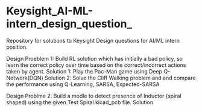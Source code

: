 # Keysight_AI-ML-intern_design_question_
Repository for solutions to Keysight Design questions for AI/ML intern position.

Design Proeblem 1: Build RL solution which has initially a bad policy, so learn the correct policy over time based on the correct/incorrect actions taken by agent.
Solution 1: Play the Pac-Man game using Deep Q-Network(DQN)
Solution 2: Solve the Cliff Walking problem and and compare the performance using Q-Learning, SARSA, Expected-SARSA

Design Problme 2: Build a modle to detect presence of Inductor (spiral shaped) using the given Test Spiral.kicad_pcb file.
Solution
